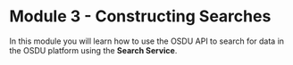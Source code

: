 # Module 3 - Constructing Searches

In this module you will learn how to use the OSDU API to search for data in the OSDU platform using the **Search Service**.